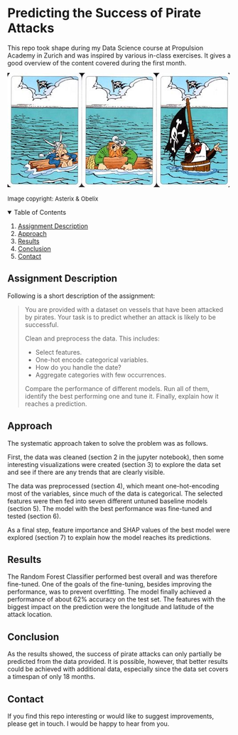 # Predicting the Success of Pirate Attacks

This repo took shape during my Data Science course at Propulsion Academy in Zurich and was inspired by various in-class exercises. It gives a good overview of the content covered during the first month.

![](pirates_asterix.jpg)

<font size = "2"> Image copyright: Asterix & Obelix </font>

<!-- TABLE OF CONTENTS -->
<details open="open">
  <summary>Table of Contents</summary>
  <ol>
    <li><a href="#assignment-description">Assignment Description</a></li>
    <li><a href="#approach">Approach</a></li>
    <li><a href="#results">Results</a></li>
    <li><a href="#conclusion">Conclusion</a></li>
    <li><a href="#contact">Contact</a></li>
  </ol>
</details>

<!-- Assignment Description -->
## Assignment Description

Following is a short description of the assignment:

>You are provided with a dataset on vessels that have been attacked by pirates. Your task is to predict whether an attack is likely to be successful.
>
>Clean and preprocess the data. This includes:
>- Select features.
>- One-hot encode categorical variables.
>- How do you handle the date?
>- Aggregate categories with few occurrences.
>
>Compare the performance of different models. Run all of them, identify the best performing one and tune it. Finally, explain how it reaches a prediction. </font>

<!-- Approach -->
## Approach

The systematic approach taken to solve the problem was as follows. 

First, the data was cleaned (section 2 in the jupyter notebook), then some interesting visualizations were created (section 3) to explore the data set and see if there are any trends that are clearly visible.

The data was preprocessed (section 4), which meant one-hot-encoding most of the variables, since much of the data is categorical. The selected features were then fed into seven different untuned baseline models (section 5). The model with the best performance was fine-tuned and tested (section 6).

As a final step, feature importance and SHAP values of the best model were explored (section 7) to explain how the model reaches its predictions.

<!-- Results -->
## Results

The Random Forest Classifier performed best overall and was therefore fine-tuned. One of the goals of the fine-tuning, besides improving the performance, was to prevent overfitting. The model finally achieved a performance of about 62% accuracy on the test set. The features with the biggest impact on the prediction were the longitude and latitude of the attack location.

<!-- Conclusion -->
## Conclusion

As the results showed, the success of pirate attacks can only partially be predicted from the data provided. It is possible, however, that better results could be achieved with additional data, especially since the data set covers a timespan of only 18 months.

<!-- Contact -->
## Contact

If you find this repo interesting or would like to suggest improvements, please get in touch. I would be happy to hear from you.
